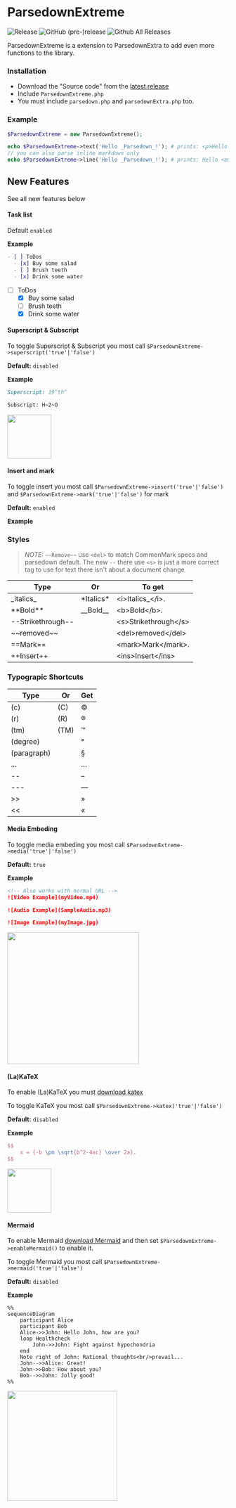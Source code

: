 # ParsedownExtreme
![Release](	https://img.shields.io/github/release/BenjaminHoegh/ParsedownExtreme.svg?style=flat-square) ![GitHub (pre-)release](https://img.shields.io/github/release/BenjaminHoegh/ParsedownExtreme/all.svg?style=flat-square&label=pre-release) ![Github All Releases](https://img.shields.io/github/downloads/BenjaminHoegh/ParsedownExtreme/total.svg?style=flat-square)

ParsedownExtreme is a extension to ParsedownExtra to add even more functions to the library.

### Installation

* Download the "Source code" from the [latest release](https://github.com/BenjaminHoegh/ParsedownExtreme/releases/latest)
* Include `ParsedownExtreme.php`
* You must include `parsedown.php` and `parsedownExtra.php` too.


### Example

```php
$ParsedownExtreme = new ParsedownExtreme();

echo $ParsedownExtreme->text('Hello _Parsedown_!'); # prints: <p>Hello <em>Parsedown</em>!</p>
// you can also parse inline markdown only
echo $ParsedownExtreme->line('Hello _Parsedown_!'); # prints: Hello <em>Parsedown</em>!
```

## New Features

See all new features below

#### Task list

Default `enabled`

**Example**

```markdown
- [ ] ToDos
  - [x] Buy some salad
  - [ ] Brush teeth
  - [x] Drink some water
```

- [ ] ToDos
  - [x] Buy some salad
  - [ ] Brush teeth
  - [x] Drink some water

#### Superscript & Subscript

To toggle Superscript & Subscript you most call `$ParsedownExtreme->superscript('true'|'false')`

**Default:** `disabled`

**Example**

```markdown
Superscript: 19^th^

Subscript: H~2~O
```
<img src='https://github.com/BenjaminHoegh/ParsedownExtreme/blob/master/docs/img/supandsub.png' height='100px'>


#### Insert and mark

To toggle insert you most call `$ParsedownExtreme->insert('true'|'false')`
and `$ParsedownExtreme->mark('true'|'false')` for mark

**Default:** `enabled`

**Example**

### Styles

> *NOTE:* `~~Remove~~` use `<del>` to match CommenMark specs and parsedown default. The new `--` there use `<s>` is just a more correct tag to use for text there isn't about a document change

| Type                | Or           | To get                 |
| ------------------- | ------------ | ---------------------- |
| \_italics\_         | \*Italics\*  | \<i>Italics_\</i>.     |
| \*\*Bold\*\*        | \_\_Bold\_\_ | \<b>Bold\</b>.         |
| \--Strikethrough\-- |              | \<s>Strikethrough\</s> |
| \~\~removed\~\~     |              | \<del>removed\</del>   |
| \==Mark\==          |              | \<mark>Mark\</mark>.   |
| \++Insert\++        |              | \<ins>Insert\</ins>    |



### Typograpic Shortcuts

| Type        | Or    | Get      |
| ----------- | ----- | -------- |
| \(c)        | \(C)  | &copy;   |
| \(r)        | \(R)  | &reg;    |
| \(tm)       | \(TM) | &trade;  |
| \(degree)   |       | &deg;    |
| \(paragraph)|       | &sect;   |
| \...        |       | &hellip; |
| \--         |       | &ndash;  |
| \-\--       |       | &mdash;  |
| \>>         |       | &raquo;  |
| \<<         |       | &laquo;  |



#### Media Embeding

To toggle media embeding you most call `$ParsedownExtreme->media('true'|'false')`

**Default:** `true`

**Example**

```markdown
<!-- Also works with normal URL -->
![Video Example](myVideo.mp4)

![Audio Example](SampleAudio.mp3)

![Image Example](myImage.jpg)

```

<img src='https://github.com/BenjaminHoegh/ParsedownExtreme/blob/master/docs/img/videoembeding.png' height='300px'>





#### (La)KaTeX

To enable (La)KaTeX you must [download katex](https://katex.org)

To toggle KaTeX you most call `$ParsedownExtreme->katex('true'|'false')`

**Default:** `disabled`

**Example**

```Latex
$$
    x = {-b \pm \sqrt{b^2-4ac} \over 2a}.
$$
```
<img src='https://github.com/BenjaminHoegh/ParsedownExtreme/blob/master/docs/img/katex.png' height='100px'>


#### Mermaid

To enable Mermaid [download Mermaid](https://mermaidjs.github.io) and then set `$ParsedownExtreme->enableMermaid()` to enable it.

To toggle Mermaid you most call `$ParsedownExtreme->mermaid('true'|'false')`


**Default:** `disabled`

**Example**

```Mermaid
%%
sequenceDiagram
    participant Alice
    participant Bob
    Alice->>John: Hello John, how are you?
    loop Healthcheck
        John->>John: Fight against hypochondria
    end
    Note right of John: Rational thoughts<br/>prevail...
    John-->>Alice: Great!
    John->>Bob: How about you?
    Bob-->>John: Jolly good!
%%
```
<img src='https://github.com/BenjaminHoegh/ParsedownExtreme/blob/master/docs/img/mermaid.png' height='250px'>
